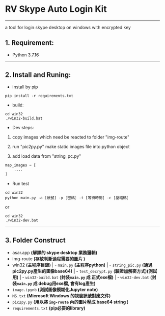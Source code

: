 # RV Skype Auto Login Kit
---
a tool for login skype desktop on windows with encrypted key

## 1. Requirement:

* Python 3.7.16


---

## 2. Install and Runing:

* install by pip
```shell
pip install -r requirements.txt
```


* build:

```Shell
cd win32
./win32-build.bat
```


* Dev steps:

1. copy images which need be reacted to folder "img-route"

2. run "pic2py.py" make static images file into python object

3. add load data from "string_pc.py"
```Python
map_images = [
    ....
]
```

* Run test
```Shell
cd win32
python main.py -a [帳號] -p [密碼] -t [等待時間] -c [壓縮碼]
```
or
```Shell
cd win32
./win32-dev.bat
```

---

## 3. Folder Construct

- asar.app **(解譯的 skype desktop 業務邏輯)**
- img-route **(存放判斷過程需要的圖片 )**
- win32 **(主程序目錄)**
  | - `main.py` **(主程序python)**
  | - `string_pic.py` **(通過pic2py.py產生的圖像base64)**
  | - `test_decrypt.py` **(驗證加解密方式)(測試用)**
  | - `win32-build.bat` **(封裝`main.py` 成 正式exe檔)**
  | - `win32-dev.bat` **(封裝`main.py` 成 debug用exe檔, 會有log產生)**
- `image.ipynb` **(測試圖像模糊化Jupyter note)**
- `MS.txt` **(Microsoft Windows 的視窗訊號對應文件)** 
- `pic2py.py` **(用以將 `img-route` 內的圖片壓成 base64 string )**
- `requirements.txt` **(pip必要的library)**